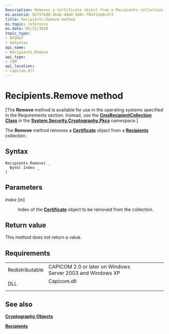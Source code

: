 ```yaml
---
Description: Removes a Certificate object from a Recipients collection.
ms.assetid: bb75f6d0-4bab-40dd-9d0c-f0431da9c5f3
title: Recipients.Remove method
ms.topic: reference
ms.date: 05/31/2018
topic_type:
- APIRef
- kbSyntax
api_name:
- Recipients.Remove
api_type:
- COM
api_location:
- Capicom.dll
---
```


# Recipients.Remove method

\[The **Remove** method is available for use in the operating systems specified in the Requirements section. Instead, use the [**CmsRecipientCollection Class**](/dotnet/api/system.security.cryptography.pkcs.cmsrecipientcollection?view=dotnet-plat-ext-3.1&preserve-view=true) in the [**System.Security.Cryptography.Pkcs**](/dotnet/api/system.security.cryptography.pkcs?view=dotnet-plat-ext-3.1&preserve-view=true) namespace.\]

The **Remove** method removes a [**Certificate**](certificate.md) object from a [**Recipients**](recipients.md) collection.

## Syntax


```VB
Recipients.Remove( _
  ByVal Index _
)
```



## Parameters

<dl> <dt>

*Index* \[in\]
</dt> <dd>

Index of the [**Certificate**](certificate.md) object to be removed from the collection.

</dd> </dl>

## Return value

This method does not return a value.

## Requirements



|                            |                                                                                        |
|----------------------------|----------------------------------------------------------------------------------------|
| Redistributable<br/> | CAPICOM 2.0 or later on Windows Server 2003 and Windows XP<br/>                  |
| DLL<br/>             | <dl> <dt>Capicom.dll</dt> </dl> |



## See also

<dl> <dt>

[**Cryptography Objects**](cryptography-objects.md)
</dt> <dt>

[**Recipients**](recipients.md)
</dt> </dl>

 

 
